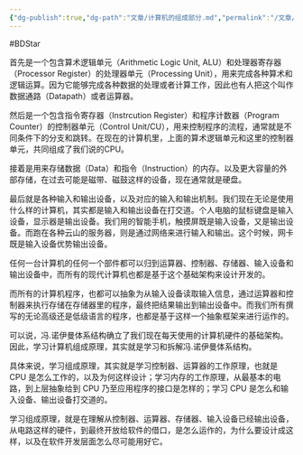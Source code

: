 ```yaml
---
{"dg-publish":true,"dg-path":"文章/计算机的组成部分.md","permalink":"/文章/计算机的组成部分/","dgEnableSearch":"true","created":"2020-11-06T17:26:01.000+08:00","updated":"2023-11-14T13:33:42.000+08:00"}
---
```


#BDStar

首先是一个包含算术逻辑单元（Arithmetic Logic Unit, ALU）和处理器寄存器（Processor Register）的处理器单元（Processing Unit），用来完成各种算术和逻辑运算。因为它能够完成各种数据的处理或者计算工作，因此也有人把这个叫作数据通路（Datapath）或者运算器。

然后是一个包含指令寄存器（Instrcution Register）和程序计数器（Program Counter）的控制器单元（Control Unit/CU），用来控制程序的流程，通常就是不同条件下的分支和跳转。在现在的计算机里，上面的算术逻辑单元和这里的控制器单元，共同组成了我们说的CPU。

接着是用来存储数据（Data）和指令（Instruction）的内存。以及更大容量的外部存储，在过去可能是磁带、磁鼓这样的设备，现在通常就是硬盘。

最后就是各种输入和输出设备，以及对应的输入和输出机制。我们现在无论是使用什么样的计算机，其实都是输入和输出设备在打交道。个人电脑的鼠标键盘是输入设备，显示器是输出设备。我们用的智能手机，触摸屏既是输入设备，又是输出设备。而跑在各种云山的服务器，则是通过网络来进行输入和输出。这个时候，网卡既是输入设备优势输出设备。

任何一台计算机的任何一个部件都可以归到运算器、控制器、存储器、输入设备和输出设备中，而所有的现代计算机也都是基于这个基础架构来设计开发的。

而所有的计算机程序，也都可以抽象为从输入设备读取输入信息，通过运算器和控制器来执行存储在存储器里的程序，最终把结果输出到输出设备中。而我们所有撰写的无论高级还是低级语言的程序，也都是基于这样一个抽象框架来进行运作的。

可以说，冯.诺伊曼体系结构确立了我们现在每天使用的计算机硬件的基础架构。因此，学习计算机组成原理，其实就是学习和拆解冯.诺伊曼体系结构。

具体来说，学习组成原理，其实就是学习控制器、运算器的工作原理，也就是 CPU 是怎么工作的，以及为何这样设计；学习内存的工作原理，从最基本的电路，到上层抽象给到 CPU 乃至应用程序的接口是怎样的；学习 CPU 是怎么和输入设备、输出设备打交道的。

学习组成原理，就是在理解从控制器、运算器、存储器、输入设备已经输出设备，从电路这样的硬件，到最终开放给软件的借口，是怎么运作的，为什么要设计成这样，以及在软件开发层面怎么尽可能用好它。